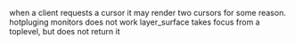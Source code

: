 when a client requests a cursor it may render two cursors for some reason.
hotpluging monitors does not work
layer_surface takes focus from a toplevel, but does not return it
